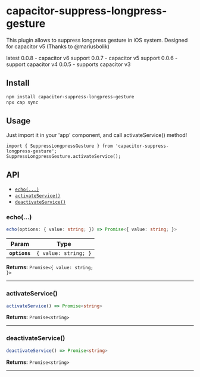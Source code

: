 # capacitor-suppress-longpress-gesture
This plugin allows to suppress longpress gesture in iOS system. Designed for capacitor v5 (Thanks to @mariusbolik)

latest 0.0.8 - capacitor v6 support
0.0.7 - capacitor v5 support
0.0.6 - support capacitor v4
0.0.5 - supports capacitor v3

## Install

```bash
npm install capacitor-suppress-longpress-gesture
npx cap sync
```


## Usage 

Just import it in your 'app' component, and call activateService() method! 

```
import { SuppressLongpressGesture } from 'capacitor-suppress-longpress-gesture';
SuppressLongpressGesture.activateService();
```

## API

<docgen-index>

* [`echo(...)`](#echo)
* [`activateService()`](#activateservice)
* [`deactivateService()`](#deactivateservice)

</docgen-index>

<docgen-api>
<!--Update the source file JSDoc comments and rerun docgen to update the docs below-->

### echo(...)

```typescript
echo(options: { value: string; }) => Promise<{ value: string; }>
```

| Param         | Type                            |
| ------------- | ------------------------------- |
| **`options`** | <code>{ value: string; }</code> |

**Returns:** <code>Promise&lt;{ value: string; }&gt;</code>

--------------------


### activateService()

```typescript
activateService() => Promise<string>
```

**Returns:** <code>Promise&lt;string&gt;</code>

--------------------


### deactivateService()

```typescript
deactivateService() => Promise<string>
```

**Returns:** <code>Promise&lt;string&gt;</code>

--------------------

</docgen-api>
